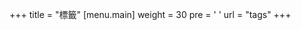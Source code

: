 +++
title = "標籤"
[menu.main]
  weight = 30
  pre = '<i class="fas fa-fw fa-tag"></i> '
  url = "tags"
+++
